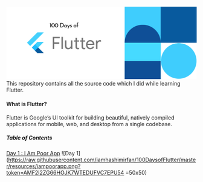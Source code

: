 ![Cover](https://raw.githubusercontent.com/iamhashimirfan/100DaysofFlutter/master/resources/Cover.png?token=AMF2I24Y7O5PY7OBLUP2PCS7EPRLA)
This repository contains all the source code which I did while learning Flutter.

#### What is Flutter?

Flutter is Google’s UI toolkit for building beautiful, natively compiled applications for mobile, web, and desktop from a single codebase.

##### Table of Contents

[Day 1 : I Am Poor App](https://github.com/iamhashimirfan/100DaysofFlutter/tree/master/i_am_poor)
![Day 1](https://raw.githubusercontent.com/iamhashimirfan/100DaysofFlutter/master/resources/iampoorapp.png?token=AMF2I2ZG66HOJK7WTEDUFVC7EPU54 =50x50)


